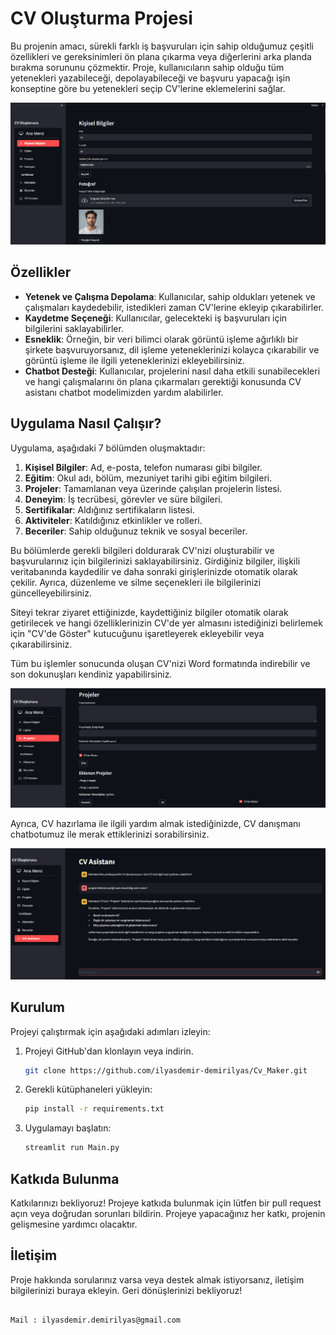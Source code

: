 # CV Oluşturma Projesi

Bu projenin amacı, sürekli farklı iş başvuruları için sahip olduğumuz çeşitli özellikleri ve gereksinimleri ön plana çıkarma veya diğerlerini arka planda bırakma sorununu çözmektir. Proje, kullanıcıların sahip olduğu tüm yetenekleri yazabileceği, depolayabileceği ve başvuru yapacağı işin konseptine göre bu yetenekleri seçip CV'lerine eklemelerini sağlar.

![Giriş Ekranı](web_sayfa_görüntüleri/giriş_ekranı.png)

## Özellikler

- **Yetenek ve Çalışma Depolama**: Kullanıcılar, sahip oldukları yetenek ve çalışmaları kaydedebilir, istedikleri zaman CV'lerine ekleyip çıkarabilirler.
- **Kaydetme Seçeneği**: Kullanıcılar, gelecekteki iş başvuruları için bilgilerini saklayabilirler.
- **Esneklik**: Örneğin, bir veri bilimci olarak görüntü işleme ağırlıklı bir şirkete başvuruyorsanız, dil işleme yeteneklerinizi kolayca çıkarabilir ve görüntü işleme ile ilgili yeteneklerinizi ekleyebilirsiniz.
- **Chatbot Desteği**: Kullanıcılar, projelerini nasıl daha etkili sunabilecekleri ve hangi çalışmalarını ön plana çıkarmaları gerektiği konusunda CV asistanı chatbot modelimizden yardım alabilirler.

## Uygulama Nasıl Çalışır?

Uygulama, aşağıdaki 7 bölümden oluşmaktadır:

1. **Kişisel Bilgiler**: Ad, e-posta, telefon numarası gibi bilgiler.
2. **Eğitim**: Okul adı, bölüm, mezuniyet tarihi gibi eğitim bilgileri.
3. **Projeler**: Tamamlanan veya üzerinde çalışılan projelerin listesi.
4. **Deneyim**: İş tecrübesi, görevler ve süre bilgileri.
5. **Sertifikalar**: Aldığınız sertifikaların listesi.
6. **Aktiviteler**: Katıldığınız etkinlikler ve rolleri.
7. **Beceriler**: Sahip olduğunuz teknik ve sosyal beceriler.

Bu bölümlerde gerekli bilgileri doldurarak CV'nizi oluşturabilir ve başvurularınız için bilgilerinizi saklayabilirsiniz. Girdiğiniz bilgiler, ilişkili veritabanında kaydedilir ve daha sonraki girişlerinizde otomatik olarak çekilir. Ayrıca, düzenleme ve silme seçenekleri ile bilgilerinizi güncelleyebilirsiniz.

Siteyi tekrar ziyaret ettiğinizde, kaydettiğiniz bilgiler otomatik olarak getirilecek ve hangi özelliklerinizin CV'de yer almasını istediğinizi belirlemek için "CV'de Göster" kutucuğunu işaretleyerek ekleyebilir veya çıkarabilirsiniz.

Tüm bu işlemler sonucunda oluşan CV'nizi Word formatında indirebilir ve son dokunuşları kendiniz yapabilirsiniz.

![Düzenle Bölümü](web_sayfa_görüntüleri/düzenle_kısmı.png)

Ayrıca, CV hazırlama ile ilgili yardım almak istediğinizde, CV danışmanı chatbotumuz ile merak ettiklerinizi sorabilirsiniz.

![CV Danışmanı](web_sayfa_görüntüleri/chat_bot.png)

## Kurulum

Projeyi çalıştırmak için aşağıdaki adımları izleyin:

1. Projeyi GitHub'dan klonlayın veya indirin.
   ```bash
   git clone https://github.com/ilyasdemir-demirilyas/Cv_Maker.git
   ```
2. Gerekli kütüphaneleri yükleyin:
   ```bash
   pip install -r requirements.txt
   ```
3. Uygulamayı başlatın:
   ```bash
   streamlit run Main.py
   ```

## Katkıda Bulunma

Katkılarınızı bekliyoruz! Projeye katkıda bulunmak için lütfen bir pull request açın veya doğrudan sorunları bildirin. Projeye yapacağınız her katkı, projenin gelişmesine yardımcı olacaktır.

## İletişim

Proje hakkında sorularınız varsa veya destek almak istiyorsanız, iletişim bilgilerinizi buraya ekleyin. Geri dönüşlerinizi bekliyoruz!
```

Mail : ilyasdemir.demirilyas@gmail.com


